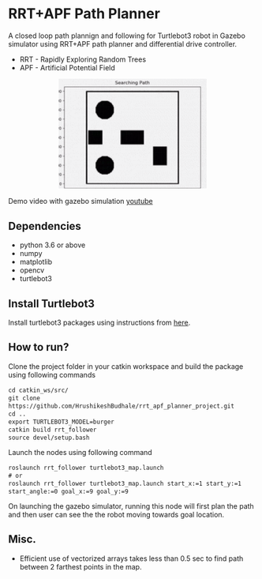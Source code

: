 # RRT+APF Path Planner

A closed loop path plannign and following for Turtlebot3 robot in Gazebo simulator using RRT+APF path planner and differential drive controller.

- RRT - Rapidly Exploring Random Trees
- APF - Artificial Potential Field



<p align="center">
  <img src="https://github.com/HrushikeshBudhale/rrt_apf_planner_project/blob/master/docs/rrt_apf_planner.gif?raw=0" alt="OUTPUT GIF" width="300"/>
</p>

 Demo video with gazebo simulation [youtube](https://youtu.be/93RBWRq_yuU)
 
## Dependencies
- python 3.6 or above
- numpy
- matplotlib
- opencv
- turtlebot3


## Install Turtlebot3
Install turtlebot3 packages using instructions
from [here](https://emanual.robotis.com/docs/en/platform/turtlebot3/quick-start/).

## How to run?

Clone the project folder in your catkin workspace and build the package using following commands

```
cd catkin_ws/src/
git clone https://github.com/HrushikeshBudhale/rrt_apf_planner_project.git
cd ..
export TURTLEBOT3_MODEL=burger
catkin build rrt_follower
source devel/setup.bash
```
Launch the nodes using following command
```
roslaunch rrt_follower turtlebot3_map.launch
# or
roslaunch rrt_follower turtlebot3_map.launch start_x:=1 start_y:=1 start_angle:=0 goal_x:=9 goal_y:=9
```

On launching the gazebo simulator, running this node will first plan the path and then user can see the the robot moving towards goal location.

## Misc.

- Efficient use of vectorized arrays takes less than 0.5 sec to find path between 2 farthest points in the map.